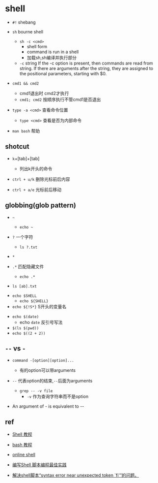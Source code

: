# shell

+ `#!` shebang

+ `sh` bourne shell
    + `sh -c <cmd>`  
        + shell form
        + command is run in a shell
        + 加载sh,sh编译并执行<cmd>部分
    + `-c` string If  the  -c  option  is  present, then commands are read from
          string.  If there are arguments after the  string,  they  are
          assigned to the positional parameters, starting with $0.

+ `cmd1 && cmd2`
    + cmd1退出时 cmd2才执行
    + `cmd1; cmd2` 按顺序执行不管cmd1是否退出

+ `type -a <cmd>` 查看命令位置
    + `type <cmd>` 查看是否为内部命令

+ `man bash` 帮助

## shotcut

+ `k`+[tab]+[tab]
    + 列出k开头的命令

+ `ctrl + u/k` 删除光标前后内容

+ `ctrl + a/e` 光标前后移动


## globbing(glob pattern)

+ `~`
    + `echo ~`

+ `?` 一个字符
    + `ls ?.txt`

+ `*`

+ `.*` 匹配隐藏文件
    + `echo .*`

+ `ls [ab].txt`
<!-- 变量 -->
+ `echo $SHELL`
    + `echo ${SHELL}`
+ `echo ${!S*}` S开头的变量名
<!-- 命令 -->
+ `echo $(date)`
    + echo `date` 反引号写法
+ `$(ls $(pwd))`
+ `echo $((2 + 2))`

## `--` vs `-`

+ `command -[option][option]...`
    + 有的option可以带arguments

+ `--` 代表option的结束,`--`后面为arguments
    + `grep -- -v file`
        + `-v` 作为查询字符串而不是option

+ An argument of - is equivalent to --


## ref
+ [Shell 教程](https://www.runoob.com/linux/linux-shell.html)
+ [bash 教程](https://wangdoc.com/bash/intro.html)

+ [online shell](https://www.runoob.com/try/runcode.php?filename=helloworld&type=bash)
+ [编写Shell 脚本编程最佳实践](https://zhuanlan.zhihu.com/p/264120455)


<!-- issues -->
+ [解决shell脚本“syntax error near unexpected token `fi'”的问题。](https://blog.csdn.net/jsqfengbao/article/details/95597260)